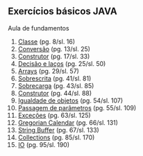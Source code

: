 ## Exercícios básicos JAVA

Aula de fundamentos

1. [Classe](https://github.com/jampow/Fundamentos-Java/blob/master/src/com/fiap/_01classe/Bicicleta.java) (pg. 8/sl. 16)
2. [Conversão](https://github.com/jampow/Fundamentos-Java/blob/master/src/com/fiap/_02conversao/Conversao.java) (pg. 13/sl. 25)
3. [Construtor](https://github.com/jampow/Fundamentos-Java/blob/master/src/com/fiap/_03construtor/Construtor.java) (pg. 17/sl. 33)
4. [Decisão e laços](https://github.com/jampow/Fundamentos-Java/blob/master/src/com/fiap/_04decisao_e_laco/Binario.java) (pg. 25/sl. 50)
5. [Arrays](https://github.com/jampow/Fundamentos-Java/blob/master/src/com/fiap/_05arrays/Arrays.java) (pg. 29/sl. 57)
6. [Sobrescrita](https://github.com/jampow/Fundamentos-Java/blob/master/src/com/fiap/_06sobrescrita) (pg. 41/sl. 81)
7. [Sobrecarga](https://github.com/jampow/Fundamentos-Java/blob/master/src/com/fiap/_07sobrecarga/Sobrecarga.java) (pg. 43/sl. 85)
8. [Construtor](https://github.com/jampow/Fundamentos-Java/blob/master/src/com/fiap/_08construtor) (pg. 44/sl. 88)
9. [Igualdade de objetos](https://github.com/jampow/Fundamentos-Java/blob/master/src/com/fiap/_09igualdade_de_objetos/Caracteres.java) (pg. 54/sl. 107)
10. [Passagem de parâmetros](https://github.com/jampow/Fundamentos-Java/blob/master/src/com/fiap/_10passagem_de_parametros/Multiplicador.java) (pg. 55/sl. 109)
11. [Exceções](https://github.com/jampow/Fundamentos-Java/blob/master/src/com/fiap/_11exceptions/FileUtil.java) (pg. 63/sl. 125)
12. [Gregorian Calendar](https://github.com/jampow/Fundamentos-Java/blob/master/src/com/fiap/_12gregorian_calendar/GregCal.java) (pg. 66/sl. 131)
13. [String Buffer](https://github.com/jampow/Fundamentos-Java/blob/master/src/com/fiap/_13string_buffer/BasicVi.java) (pg. 67/sl. 133)
14. [Collections](https://github.com/jampow/Fundamentos-Java/blob/master/src/com/fiap/_14collections/) (pg. 85/sl. 170)
15. [IO](https://github.com/jampow/Fundamentos-Java/blob/master/src/com/fiap/_15io/) (pg. 95/sl. 190)